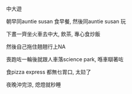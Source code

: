 中大遊

朝早同auntie susan 食早餐, 然後同auntie susan 玩

下晝一齊坐火車去中大, 飲茶, 專心食炒飯

然後自己拖住翹翹行上NA

喪跑咗一輪後就跟人車落science park, 喺車瞓著咗

食pizza express 都無乜胃口, 太攰了

夜晚沖完涼, 熄燈就秒睡
